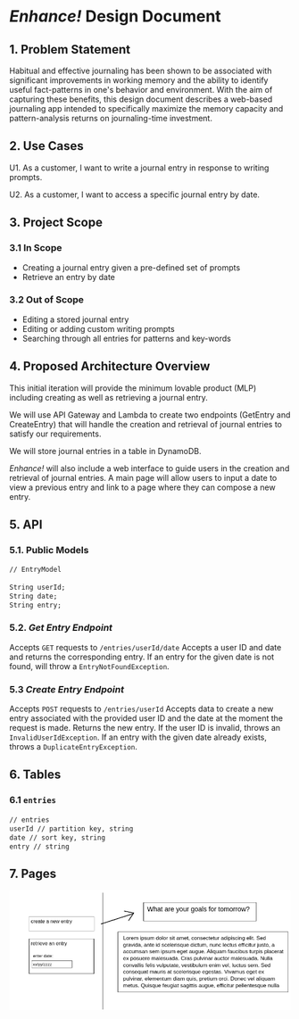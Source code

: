 # *Enhance!* Design Document

## 1. Problem Statement

Habitual and effective journaling has been shown to be associated with significant
improvements in working memory and the ability to identify useful fact-patterns
in one's behavior and environment. With the aim of capturing these benefits, this 
design document describes a web-based journaling app intended to specifically maximize 
the memory capacity and pattern-analysis returns on journaling-time investment.

## 2. Use Cases

U1. As a customer, I want to write a journal entry in response to writing prompts. 

U2. As a customer, I want to access a specific journal entry by date.

## 3. Project Scope

### 3.1 In Scope
- Creating a journal entry given a pre-defined set of prompts
- Retrieve an entry by date

### 3.2 Out of Scope
- Editing a stored journal entry
- Editing or adding custom writing prompts
- Searching through all entries for patterns and key-words

## 4. Proposed Architecture Overview

This initial iteration will provide the minimum lovable product (MLP) including creating as well as retrieving a journal entry.

We will use API Gateway and Lambda to create two endpoints (GetEntry and CreateEntry) that will handle the creation and retrieval of journal entries to satisfy our requirements.

We will store journal entries in a table in DynamoDB.

*Enhance!* will also include a web interface to guide users in the creation and retrieval of journal entries. 
A main page will allow users to input a date to view a previous entry and link to a page where they can compose a new entry.

## 5. API

### 5.1. Public Models

```
// EntryModel

String userId;
String date;
String entry;
```

### 5.2. *Get Entry Endpoint*

Accepts `GET` requests to `/entries/userId/date`
Accepts a user ID and date and returns the corresponding entry.
If an entry for the given date is not found, will throw a `EntryNotFoundException`.

### 5.3 *Create Entry Endpoint*
Accepts `POST` requests to `/entries/userId`
Accepts data to create a new entry associated with the provided user ID and the date at the moment the request is made. 
Returns the new entry. If the user ID is invalid, throws an `InvalidUserIdException`. If an entry with the given date already exists,
throws a `DuplicateEntryException`.


## 6. Tables

### 6.1 `entries`
```
// entries
userId // partition key, string
date // sort key, string
entry // string
```

## 7. Pages

![](project_documents/images/design_document/pageOverview.png)
